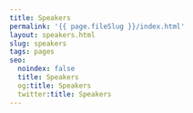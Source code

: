 ```yaml
---
title: Speakers
permalink: '{{ page.fileSlug }}/index.html'
layout: speakers.html
slug: speakers
tags: pages
seo:
  noindex: false
  title: Speakers
  og:title: Speakers
  twitter:title: Speakers
---
```



